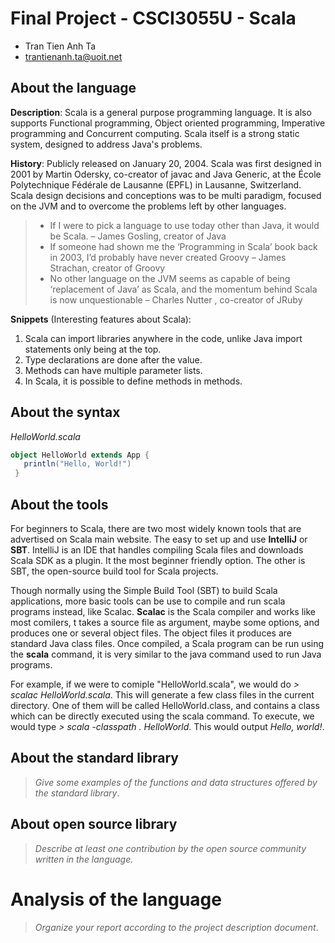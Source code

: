 # Final Project - CSCI3055U - Scala

- Tran Tien Anh Ta
- trantienanh.ta@uoit.net

## About the language

**Description**: Scala is a general purpose programming language. It is also supports Functional programming, Object oriented programming, Imperative programming and Concurrent computing. Scala itself is a strong static system, designed to address Java's problems. 

**History**: Publicly released on January 20, 2004. Scala was first designed in 2001 by Martin Odersky, co-creator of javac and Java Generic, at the École Polytechnique Fédérale de Lausanne (EPFL) in Lausanne, Switzerland. Scala design decisions and conceptions was to be multi paradigm, focused on the JVM and to overcome the problems left by other languages. 


> - If I were to pick a language to use today other than Java, it would be Scala. – James Gosling, creator of Java
> - If someone had shown me the ‘Programming in Scala’ book back in 2003, I’d probably have never created Groovy – James Strachan, creator of Groovy
> - No other language on the JVM seems as capable of being ‘replacement of Java’ as Scala, and the momentum behind Scala is now unquestionable – Charles Nutter , co-creator of JRuby

**Snippets** (Interesting features about Scala):
1. Scala can import libraries anywhere in the code, unlike Java import statements only being at the top.
2. Type declarations are done after the value. 
3. Methods can have multiple parameter lists.
4. In Scala, it is possible to define methods in methods.

## About the syntax

*HelloWorld.scala*
```Scala
object HelloWorld extends App {
   println("Hello, World!")
 }
```

## About the tools
For beginners to Scala, there are two most widely known tools that are advertised on Scala main website. The easy to set up and use **IntelliJ** or **SBT**. IntelliJ is an IDE that handles compiling Scala files and downloads Scala SDK as a plugin. It the most beginner friendly option. The other is SBT, the open-source build tool for Scala projects. 

Though normally using the Simple Build Tool (SBT) to build Scala applications, more basic tools can be use to compile and run scala programs instead, like Scalac. **Scalac** is the Scala compiler and works like most comilers, t takes a source file as argument, maybe some options, and produces one or several object files. The object files it produces are standard Java class files. Once compiled, a Scala program can be run using the **scala** command, it is very similar to the java command used to run Java programs.

For example, if we were to comiple "HelloWorld.scala", we would do *> scalac HelloWorld.scala*. This will generate a few class files in the current directory. One of them will be called HelloWorld.class, and contains a class which can be directly executed using the scala command. To execute, we would type *> scala -classpath . HelloWorld*. This would output *Hello, world!*.

## About the standard library

> _Give some examples of the functions and data structures
> offered by the standard library_.

## About open source library

> _Describe at least one contribution by the open source
community written in the language._

# Analysis of the language

> _Organize your report according to the project description
document_.



